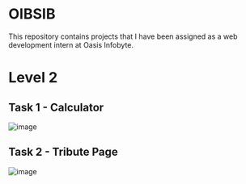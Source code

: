 # OIBSIB
This repository contains projects that I have been assigned as a web development intern at Oasis Infobyte.

# Level 2
## Task 1 - Calculator
![image](https://user-images.githubusercontent.com/105808186/186748255-082641f5-06ce-461d-b5bf-e0e40dc2ab3f.png)

## Task 2 - Tribute Page
![image](https://user-images.githubusercontent.com/105808186/186901375-0859d743-7b4b-46f4-9c9f-3f3bbf79b8d4.png)


